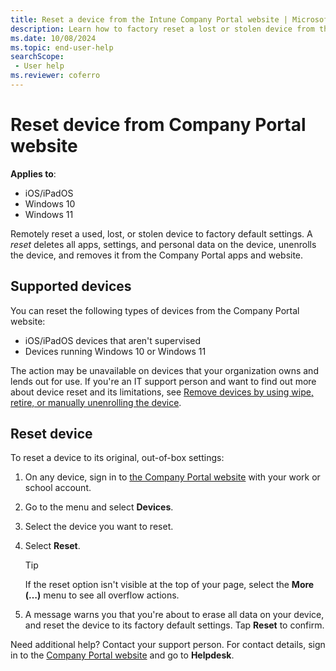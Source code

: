```yaml
---
title: Reset a device from the Intune Company Portal website | Microsoft Docs
description: Learn how to factory reset a lost or stolen device from the Intune Company Portal website.
ms.date: 10/08/2024
ms.topic: end-user-help
searchScope:
 - User help
ms.reviewer: coferro
---
```


# Reset device from Company Portal website

**Applies to**:
* iOS/iPadOS
* Windows 10
* Windows 11

Remotely reset a used, lost, or stolen device to factory default settings. A *reset* deletes all apps, settings, and personal data on the device, unenrolls the device, and removes it from the Company Portal apps and website.

## Supported devices

You can reset the following types of devices from the Company Portal website:

* iOS/iPadOS devices that aren't supervised
* Devices running Windows 10 or Windows 11

The action may be unavailable on devices that your organization owns and lends out for use. If you're an IT support person and want to find out more about device reset and its limitations, see [Remove devices by using wipe, retire, or manually unenrolling the device](../remote-actions/devices-wipe.md).

## Reset device
To reset a device to its original, out-of-box settings:

1. On any device, sign in to [the Company Portal website](https://go.microsoft.com/fwlink/?linkid=2010980) with your work or school account.
1. Go to the menu and select **Devices**.
1. Select the device you want to reset.
1. Select **Reset**.

    >[!TIP]
    > If the reset option isn't visible at the top of your page, select the **More (…)** menu to see all overflow actions.

1. A message warns you that you're about to erase all data on your device, and reset the device to its factory default settings. Tap **Reset** to confirm.

Need additional help? Contact your support person. For contact details, sign in to the [Company Portal website](https://go.microsoft.com/fwlink/?linkid=2010980) and go to **Helpdesk**.
